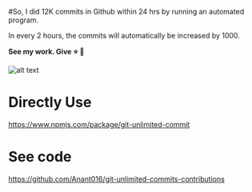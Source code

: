 #So, I did 12K commits in Github within 24 hrs by running an automated program.

In every 2 hours, the commits will automatically be increased by 1000.

**See my work. Give ⭐️ 👏**

![alt text](commit.PNG)

# Directly Use

https://www.npmjs.com/package/git-unlimited-commit

# See code

https://github.com/Anant016/git-unlimited-commits-contributions
